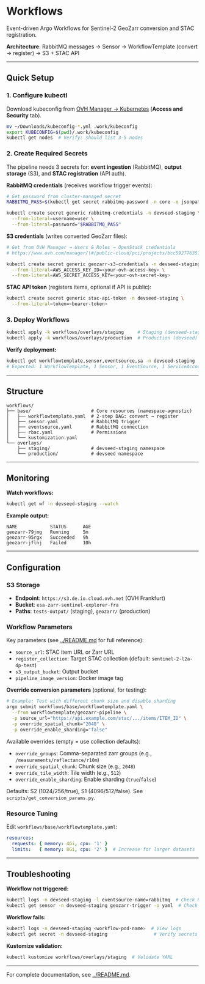 # Workflows

Event-driven Argo Workflows for Sentinel-2 GeoZarr conversion and STAC registration.

**Architecture**: RabbitMQ messages → Sensor → WorkflowTemplate (convert → register) → S3 + STAC API

---

## Quick Setup

### 1. Configure kubectl

Download kubeconfig from [OVH Manager → Kubernetes](https://www.ovh.com/manager/#/public-cloud/pci/projects/bcc5927763514f499be7dff5af781d57/kubernetes/f5f25708-bd15-45b9-864e-602a769a5fcf/service) (**Access and Security** tab).

```bash
mv ~/Downloads/kubeconfig-*.yml .work/kubeconfig
export KUBECONFIG=$(pwd)/.work/kubeconfig
kubectl get nodes  # Verify: should list 3-5 nodes
```

### 2. Create Required Secrets

The pipeline needs 3 secrets for: **event ingestion** (RabbitMQ), **output storage** (S3), and **STAC registration** (API auth).

**RabbitMQ credentials** (receives workflow trigger events):
```bash
# Get password from cluster-managed secret
RABBITMQ_PASS=$(kubectl get secret rabbitmq-password -n core -o jsonpath='{.data.rabbitmq-password}' | base64 -d)

kubectl create secret generic rabbitmq-credentials -n devseed-staging \
  --from-literal=username=user \
  --from-literal=password="$RABBITMQ_PASS"
```

**S3 credentials** (writes converted GeoZarr files):
```bash
# Get from OVH Manager → Users & Roles → OpenStack credentials
# https://www.ovh.com/manager/\#/public-cloud/pci/projects/bcc5927763514f499be7dff5af781d57/users

kubectl create secret generic geozarr-s3-credentials -n devseed-staging \
  --from-literal=AWS_ACCESS_KEY_ID=<your-ovh-access-key> \
  --from-literal=AWS_SECRET_ACCESS_KEY=<your-ovh-secret-key>
```

**STAC API token** (registers items, optional if API is public):
```bash
kubectl create secret generic stac-api-token -n devseed-staging \
  --from-literal=token=<bearer-token>
```

### 3. Deploy Workflows

```bash
kubectl apply -k workflows/overlays/staging     # Staging (devseed-staging)
kubectl apply -k workflows/overlays/production  # Production (devseed)
```

**Verify deployment:**
```bash
kubectl get workflowtemplate,sensor,eventsource,sa -n devseed-staging
# Expected: 1 WorkflowTemplate, 1 Sensor, 1 EventSource, 1 ServiceAccount
```

---

## Structure

```
workflows/
├── base/                      # Core resources (namespace-agnostic)
│   ├── workflowtemplate.yaml  # 2-step DAG: convert → register
│   ├── sensor.yaml            # RabbitMQ trigger
│   ├── eventsource.yaml       # RabbitMQ connection
│   ├── rbac.yaml              # Permissions
│   └── kustomization.yaml
└── overlays/
    ├── staging/               # devseed-staging namespace
    └── production/            # devseed namespace
```

---

## Monitoring

**Watch workflows:**
```bash
kubectl get wf -n devseed-staging --watch
```

**Example output:**
```
NAME            STATUS      AGE
geozarr-79jmg   Running     5m
geozarr-95rgx   Succeeded   9h
geozarr-jflnj   Failed      10h
```

---

## Configuration

### S3 Storage

- **Endpoint**: `https://s3.de.io.cloud.ovh.net` (OVH Frankfurt)
- **Bucket**: `esa-zarr-sentinel-explorer-fra`
- **Paths**: `tests-output/` (staging), `geozarr/` (production)

### Workflow Parameters

Key parameters (see [../README.md](../README.md) for full reference):

- `source_url`: STAC item URL or Zarr URL
- `register_collection`: Target STAC collection (default: `sentinel-2-l2a-dp-test`)
- `s3_output_bucket`: Output bucket
- `pipeline_image_version`: Docker image tag

**Override conversion parameters** (optional, for testing):

```bash
# Example: Test with different chunk size and disable sharding
argo submit workflows/base/workflowtemplate.yaml \
  --from workflowtemplate/geozarr-pipeline \
  -p source_url="https://api.example.com/stac/.../items/ITEM_ID" \
  -p override_spatial_chunk="2048" \
  -p override_enable_sharding="false"
```

Available overrides (empty = use collection defaults):
- `override_groups`: Comma-separated zarr groups (e.g., `/measurements/reflectance/r10m`)
- `override_spatial_chunk`: Chunk size (e.g., `2048`)
- `override_tile_width`: Tile width (e.g., `512`)
- `override_enable_sharding`: Enable sharding (`true`/`false`)

Defaults: S2 (1024/256/true), S1 (4096/512/false). See `scripts/get_conversion_params.py`.

### Resource Tuning

Edit `workflows/base/workflowtemplate.yaml`:

```yaml
resources:
  requests: { memory: 4Gi, cpu: '1' }
  limits:   { memory: 8Gi, cpu: '2' }  # Increase for larger datasets
```

---

## Troubleshooting

**Workflow not triggered:**
```bash
kubectl logs -n devseed-staging -l eventsource-name=rabbitmq  # Check RabbitMQ connection
kubectl get sensor -n devseed-staging geozarr-trigger -o yaml  # Check sensor status
```

**Workflow fails:**
```bash
kubectl logs -n devseed-staging <workflow-pod-name>  # View logs
kubectl get secret -n devseed-staging                 # Verify secrets exist
```

**Kustomize validation:**
```bash
kubectl kustomize workflows/overlays/staging  # Validate YAML
```

---

For complete documentation, see [../README.md](../README.md).

